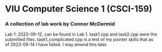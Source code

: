 # VIU Computer Science 1 (CSCI-159)
### A collection of lab work by Connor McDermid

Lab 1: 2023-09-12, can be found in Lab 1. task1.cpp and task2.cpp were the submitted files. task1\_complicated.cpp
is a test of my pointer skills that as of 2023-09-14 I have failed. I may amend this later.
